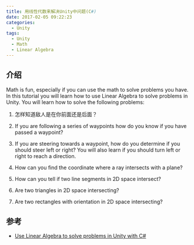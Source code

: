 ```yaml
---
title: 用线性代数来解决Unity中问题(C#)
date: 2017-02-05 09:22:23
categories: 
  - Unity
tags:
  - Unity
  - Math
  - Linear Algebra
---
```


## 介绍

Math is fun, especially if you can use the math to solve problems you have. In this tutorial you will learn how to use Linear Algebra to solve problems in Unity. You will learn how to solve the following problems:

<!--more-->

1. 怎样知道敌人是在你前面还是后面？

2. If you are following a series of waypoints how do you know if you have passed a waypoint?

3. If you are steering towards a waypoint, how do you determine if you should steer left or right? You will also learn if you should turn left or right to reach a direction.

4. How can you find the coordinate where a ray intersects with a plane?

5. How can you tell if two line segments in 2D space intersect?

6. Are two triangles in 2D space intersecting?

7. Are two rectangles with orientation in 2D space intersecting?

## 参考

* [Use Linear Algebra to solve problems in Unity with C#](http://www.habrador.com/tutorials/linear-algebra/)
